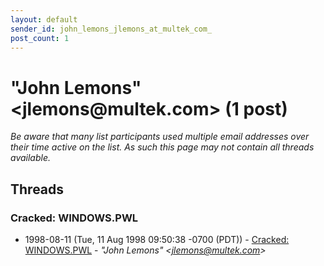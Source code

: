 ```yaml
---
layout: default
sender_id: john_lemons_jlemons_at_multek_com_
post_count: 1
---
```


# "John Lemons" <jlemons<span>@</span>multek.com> (1 post)

_Be aware that many list participants used multiple email addresses over their time active on the list. As such this page may not contain all threads available._

## Threads

### Cracked: WINDOWS.PWL
+ 1998-08-11 (Tue, 11 Aug 1998 09:50:38 -0700 (PDT)) - [Cracked: WINDOWS.PWL](/archive/1998/08/7d65dae58bbdc5b811c26e4f1b77c89e400af12e85a9867bce924b1655af0f49) - _"John Lemons" \<jlemons@multek.com\>_

